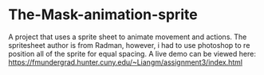# The-Mask-animation-sprite

A project that uses a sprite sheet to animate movement and actions. 
The spritesheet author is from Radman, however, i had to use photoshop to re position all of the sprite for equal spacing.
A live demo can be viewed here: https://fmundergrad.hunter.cuny.edu/~Liangm/assignment3/index.html
